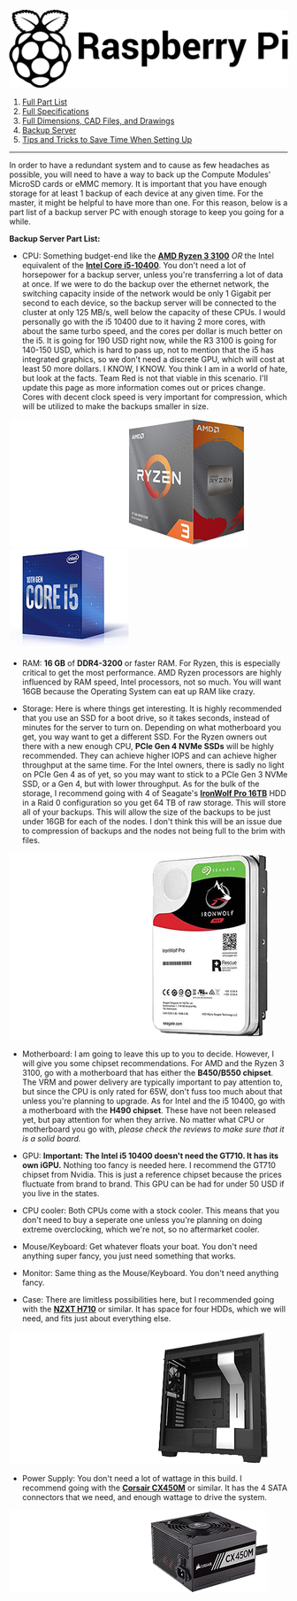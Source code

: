 ![Image of the Black and White Raspberry Pi Foundation Logo](resources/README/pi-logo.png)

1. [Full Part List](part-list.md "Full Part List")
1. [Full Specifications](specs.md "Full Specifications")
1. [Full Dimensions, CAD Files, and Drawings](dimensions.md "Dimensions, 3D models, etc.")
1. [Backup Server](backup-server.md "Backup Server")
5. [Tips and Tricks to Save Time When Setting Up](save-time.md "Time-Saving Tips and Tricks")
---

 In order to have a redundant system and to cause as few headaches as possible, you will need to have a way to back up the Compute Modules' MicroSD cards or eMMC memory. It is important that you have enough storage for at least 1 backup of each device at any given time. For the master, it might be helpful to have more than one. For this reason, below is a part list of a backup server PC with enough storage to keep you going for a while.

**Backup Server Part List:**

* CPU: Something budget-end like the [**AMD Ryzen 3 3100**](https://www.amazon.com/AMD-8-Thread-Unlocked-Desktop-Processor/dp/B0876Y2TMZ) *OR* the Intel equivalent of the [**Intel Core i5-10400**](https://www.amazon.com/Intel-i5-10400-Desktop-Processor-LGA1200/dp/B086MN38Q2/ref=sr_1_2?dchild=1&keywords=i5+10400&qid=1590334730&s=electronics&sr=1-2). You don't need a lot of horsepower for a backup server, unless you're transferring a lot of data at once. If we were to do the backup over the ethernet network, the switching capacity inside of the network would be only 1 Gigabit per second to each device, so the backup server will be connected to the cluster at only 125 MB/s, well below the capacity of these CPUs. I would personally go with the i5 10400 due to it having 2 more cores, with about the same turbo speed, and the cores per dollar is much better on the i5. It is going for 190 USD right now, while the R3 3100 is going for 140-150 USD, which is hard to pass up, not to mention that the i5 has integrated graphics, so we don't need a discrete GPU, which will cost at least 50 more dollars. I KNOW, I KNOW. You think I am in a world of hate, but look at the facts. Team Red is not that viable in this scenario. I'll update this page as more information comes out or prices change. Cores with decent clock speed is very important for compression, which will be utilized to make the backups smaller in size.

![AMD Ryzen 3 3100](resources/backup-server/r3-3100.jpg) ![Intel Core i5-10400](resources/backup-server/i5-10400.jpg)

* RAM: **16 GB** of **DDR4-3200** or faster RAM. For Ryzen, this is especially critical to get the most performance. AMD Ryzen processors are highly influenced by RAM speed, Intel processors, not so much. You will want 16GB because the Operating System can eat up RAM like crazy.

* Storage: Here is where things get interesting. It is highly recommended that you use an SSD for a boot drive, so it takes seconds, instead of minutes for the server to turn on. Depending on what motherboard you get, you way want to get a different SSD. For the Ryzen owners out there with a new enough CPU, **PCIe Gen 4 NVMe SSDs** will be highly recommended. They can achieve higher IOPS and can achieve higher throughput at the same time. For the Intel owners, there is sadly no light on PCIe Gen 4 as of yet, so you may want to stick to a PCIe Gen 3 NVMe SSD, or a Gen 4, but with lower throughput. As for the bulk of the storage, I recommend going with 4 of Seagate's [**IronWolf Pro 16TB**](https://www.amazon.com/Seagate-IronWolf-16TB-SATA-256Mb/dp/B07SJTST6T/ref=sr_1_5?dchild=1&keywords=ironwolf+pro+16tb&qid=1590334768&s=electronics&sr=1-5) HDD in a Raid 0 configuration so you get 64 TB of raw storage. This will store all of your backups. This will allow the size of the backups to be just under 16GB for each of the nodes. I don't think this will be an issue due to compression of backups and the nodes not being full to the brim with files.

![Seagate IronWolf Pro 16TB](resources/backup-server/ironwolf.jpg)

* Motherboard: I am going to leave this up to you to decide. However, I will give you some chipset recommendations. For AMD and the Ryzen 3 3100, go with a motherboard that has either the **B450/B550 chipset**. The VRM and power delivery are typically important to pay attention to, but since the CPU is only rated for 65W, don't fuss too much about that unless you're planning to upgrade. As for Intel and the i5 10400, go with a motherboard with the **H490 chipset**. These have not been released yet, but pay attention for when they arrive. No matter what CPU or motherboard you go with, *please check the reviews to make sure that it is a solid board.*

* GPU: **Important: The Intel i5 10400 doesn't need the GT710. It has its own iGPU.** Nothing too fancy is needed here. I recommend the GT710 chipset from Nvidia. This is just a reference chipset because the prices fluctuate from brand to brand. This GPU can be had for under 50 USD if you live in the states.

* CPU cooler: Both CPUs come with a stock cooler. This means that you don't need to buy a seperate one unless you're planning on doing extreme overclocking, which we're not, so no aftermarket cooler.

* Mouse/Keyboard: Get whatever floats your boat. You don't need anything super fancy, you just need something that works.

* Monitor: Same thing as the Mouse/Keyboard. You don't need anything fancy.

* Case: There are limitless possibilities here, but I recommended going with the [**NZXT H710**](https://www.amazon.com/NZXT-H710-Quick-Release-Water-Cooling-Construction/dp/B07T94WD22/ref=sr_1_1?dchild=1&keywords=nzxt+h710&qid=1590334833&s=electronics&sr=1-1) or similar. It has space for four HDDs, which we will need, and fits just about everything else.

![NZXT H710](resources/backup-server/h710.jpg)

* Power Supply: You don't need a lot of wattage in this build. I recommend going with the [**Corsair CX450M**](https://www.newegg.com/corsair-cx-series-cx450m-450w/p/N82E16817139146) or similar. It has the 4 SATA connectors that we need, and enough wattage to drive the system.

![Corsair CX450M](resources/backup-server/cx450m.jpg)
